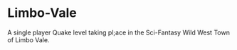 # Limbo-Vale
A single player Quake level taking pl;ace in the Sci-Fantasy Wild West Town of Limbo Vale.
